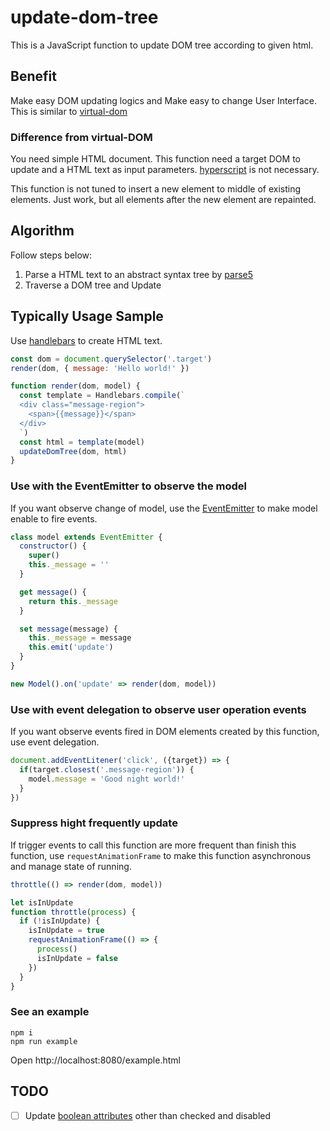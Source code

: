 # update-dom-tree

This is a JavaScript function to update DOM tree according to given html.

## Benefit

Make easy DOM updating logics and Make easy to change User Interface.
This is similar to [virtual-dom](https://github.com/Matt-Esch/virtual-dom)

### Difference from virtual-DOM

You need simple HTML document.
This function need a target DOM to update and a HTML text as input parameters.
[hyperscript](https://github.com/hyperhype/hyperscript) is not necessary.

This function is not tuned to insert a new element to middle of existing elements.
Just work, but all elements after the new element are repainted.

## Algorithm

Follow steps below:

1. Parse a HTML text to an abstract syntax tree by [parse5](https://github.com/inikulin/parse5)
2. Traverse a DOM tree and Update

## Typically Usage Sample

Use [handlebars](http://handlebarsjs.com/) to create HTML text.

```js
const dom = document.querySelector('.target')
render(dom, { message: 'Hello world!' })

function render(dom, model) {
  const template = Handlebars.compile(`
  <div class="message-region">
    <span>{{message}}</span>
  </div>
  `)
  const html = template(model)
  updateDomTree(dom, html)
}
```

### Use with the EventEmitter to observe the model

If you want observe change of model, use the [EventEmitter](https://nodejs.org/api/events.html) to make model enable to fire events.

```js
class model extends EventEmitter {
  constructor() {
    super()
    this._message = ''
  }

  get message() {
    return this._message
  }

  set message(message) {
    this._message = message
    this.emit('update')
  }
}

new Model().on('update' => render(dom, model))
```

### Use with event delegation to observe user operation events

If you want observe events fired in DOM elements created by this function, use event delegation.

```js
document.addEventLitener('click', ({target}) => {
  if(target.closest('.message-region')) {
    model.message = 'Good night world!'
  }
})

```

### Suppress hight frequently update

If trigger events to call this function are more frequent than finish this function, use `requestAnimationFrame` to make this function asynchronous and manage state of running.

```js
throttle(() => render(dom, model))

let isInUpdate
function throttle(process) {
  if (!isInUpdate) {
    isInUpdate = true
    requestAnimationFrame(() => {
      process()
      isInUpdate = false
    })
  }
}
```

### See an example

```
npm i
npm run example
```

Open http://localhost:8080/example.html

## TODO

- [ ] Update [boolean attributes](https://www.w3.org/TR/html5/infrastructure.html#sec-boolean-attributes) other than checked and disabled
